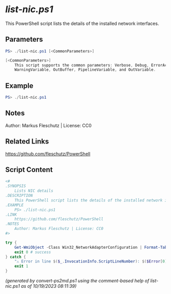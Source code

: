 *list-nic.ps1*
================

This PowerShell script lists the details of the installed network interfaces.

Parameters
----------
```powershell
PS> ./list-nic.ps1 [<CommonParameters>]

[<CommonParameters>]
    This script supports the common parameters: Verbose, Debug, ErrorAction, ErrorVariable, WarningAction, 
    WarningVariable, OutBuffer, PipelineVariable, and OutVariable.
```

Example
-------
```powershell
PS> ./list-nic.ps1

```

Notes
-----
Author: Markus Fleschutz | License: CC0

Related Links
-------------
https://github.com/fleschutz/PowerShell

Script Content
--------------
```powershell
<#
.SYNOPSIS
	Lists NIC details
.DESCRIPTION
	This PowerShell script lists the details of the installed network interfaces.
.EXAMPLE
	PS> ./list-nic.ps1
.LINK
	https://github.com/fleschutz/PowerShell
.NOTES
	Author: Markus Fleschutz | License: CC0
#>

try {
	Get-WmiObject -Class Win32_NetworkAdapterConfiguration | Format-Table -property ServiceName,Description,IPAddress,DHCPEnabled -AutoSize
	exit 0 # success
} catch {
	"⚠️ Error in line $($_.InvocationInfo.ScriptLineNumber): $($Error[0])"
	exit 1
}
```

*(generated by convert-ps2md.ps1 using the comment-based help of list-nic.ps1 as of 10/19/2023 08:11:39)*
